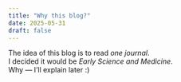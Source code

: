 ```yaml
---
title: "Why this blog?"
date: 2025-05-31
draft: false
---
```


The idea of this blog is to read *one journal*.  
I decided it would be *Early Science and Medicine*.  
Why — I’ll explain later :)
